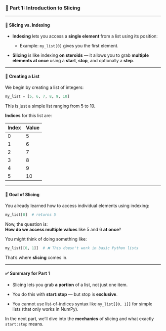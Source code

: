 ### 🧩 Part 1: Introduction to Slicing

---

#### 🔹 Slicing vs. Indexing

- **Indexing** lets you access a **single element** from a list using its position:
    
    - Example: `my_list[0]` gives you the first element.
        
- **Slicing** is like indexing **on steroids** — it allows you to grab **multiple elements at once** using a **start**, **stop**, and optionally a **step**.
    

---

#### 🔹 Creating a List

We begin by creating a list of integers:

```python
my_list = [5, 6, 7, 8, 9, 10]
```

This is just a simple list ranging from 5 to 10.

**Indices** for this list are:

|Index|Value|
|---|---|
|0|5|
|1|6|
|2|7|
|3|8|
|4|9|
|5|10|

---

#### 🔹 Goal of Slicing

You already learned how to access individual elements using indexing:

```python
my_list[0]  # returns 5
```

Now, the question is:  
**How do we access multiple values** like 5 and 6 **at once**?

You might think of doing something like:

```python
my_list[[0, 1]]  # ❌ This doesn't work in basic Python lists
```

That’s where **slicing** comes in.

---

#### ✅ Summary for Part 1

- Slicing lets you grab **a portion** of a list, not just one item.
    
- You do this with **start:stop** — but stop is **exclusive**.
    
- You cannot use list-of-indices syntax like `my_list[[0, 1]]` for simple lists (that only works in NumPy).
    

In the next part, we’ll dive into the **mechanics** of slicing and what exactly `start:stop` means.